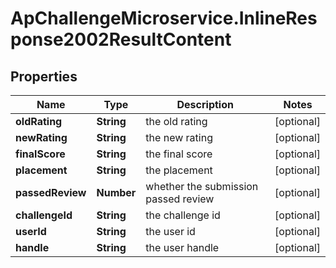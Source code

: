 # ApChallengeMicroservice.InlineResponse2002ResultContent

## Properties
Name | Type | Description | Notes
------------ | ------------- | ------------- | -------------
**oldRating** | **String** | the old rating | [optional] 
**newRating** | **String** | the new rating | [optional] 
**finalScore** | **String** | the final score | [optional] 
**placement** | **String** | the placement | [optional] 
**passedReview** | **Number** | whether the submission passed review | [optional] 
**challengeId** | **String** | the challenge id | [optional] 
**userId** | **String** | the user id | [optional] 
**handle** | **String** | the user handle | [optional] 


